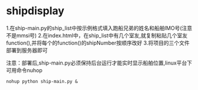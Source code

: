 # shipdisplay
1.在ship-main.py的ship_list中按示例格式填入跑船兄弟的姓名和船舶IMO号(注意不是mmsi号) 2.在index.html中，在ship_list中有几个室友,就复制粘贴几个室友function(),并将每个的function()的shipNumber按顺序改好 3.将项目的三个文件部署到服务器即可

注意：部署后,ship-main.py必须保持后台运行才能实时显示船舶位置,linux平台下可用命令nuhop

```
nohup python ship-main.py &
```

